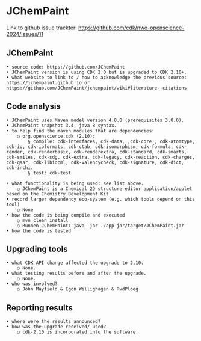 # JChemPaint
Link to github issue trackter: https://github.com/cdk/nwo-openscience-2024/issues/11
 
## JChemPaint
    • source code: https://github.com/JChemPaint 
    • JChemPaint version is using CDK 2.0 but is upgraded to CDK 2.10+.
    • what website to link to / how to acknowledge the previous source: https://jchempaint.github.io or https://github.com/JChemPaint/jchempaint/wiki#literature--citations
    
## Code analysis 
    • JChemPaint uses Maven model version 4.0.0 (prerequisites 3.0.0).
    • JChemPaint snapshot 3.4, java 8 syntax.
    • to help find the maven modules that are dependencies:
        ○ org.openscience.cdk (2.10): 
            § compile: cdk-interfaces, cdk-data, ,cdk-core , cdk-atomtype, cdk-io, cdk-ioformats, cdk-ctab, cdk-isomorphism, cdk-formula, cdk-render, cdk-renderbasic, cdk-renderextra, cdk-standard, cdk-smarts, cdk-smiles, cdk-sdg, cdk-extra, cdk-legacy, cdk-reaction, cdk-charges, cdk-qsar, cdk-libiocml, cdk-valencycheck, cdk-signature, cdk-dict, cdk-inchi.
            § test: cdk-test

    • what functionality is being used: see list above.
        ○ JChemPaint is a Chemical 2D structure editor application/applet based on the Chemistry Development Kit. 
    • record larger dependency eco-system (e.g. which tools depend on this tool)
        ○ None
    • how the code is being compile and executed
        ○ mvn clean install
        ○ Runnen JChemPaint: java -jar ./app-jar/target/JChemPaint.jar 
    • how the code is tested
 
## Upgrading tools
    • what CDK API change affected the upgrade to 2.10. 
        ○ None.
    • what testing results before and after the upgrade. 
        ○ None.
    • who was involved? 
        ○ John Mayfield & Egon Willighagen & RvdPloeg
 
## Reporting results
    • where were the results announced? 
    • how was the upgrade received/ used? 
        ○ cdk-2.10 is incorporated into the software.
